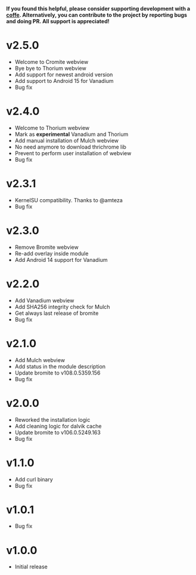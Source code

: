 **If you found this helpful, please consider supporting development with a [coffe](https://www.paypal.me/f3ff0). Alternatively, you can contribute to the project by reporting bugs and doing PR. All support is appreciated!**

# v2.5.0

- Welcome to Cromite webview
- Bye bye to Thorium webview
- Add support for newest android version
- Add support to Android 15 for Vanadium
- Bug fix

# v2.4.0

- Welcome to Thorium webview
- Mark as **experimental** Vanadium and Thorium
- Add manual installation of Mulch webview
- No need anymore to download thrichrome lib
- Prevent to perform user installation of webview
- Bug fix

# v2.3.1

- KernelSU compatibility. Thanks to @amteza
- Bug fix

# v2.3.0

- Remove Bromite webview
- Re-add overlay inside module
- Add Android 14 support for Vanadium

# v2.2.0

- Add Vanadium webview
- Add SHA256 integrity check for Mulch
- Get always last release of bromite
- Bug fix

# v2.1.0

- Add Mulch webview
- Add status in the module description
- Update bromite to v108.0.5359.156
- Bug fix

# v2.0.0

- Reworked the installation logic
- Add cleaning logic for dalvik cache
- Update bromite to v106.0.5249.163
- Bug fix

# v1.1.0

- Add curl binary
- Bug fix

# v1.0.1

- Bug fix

# v1.0.0

- Initial release
